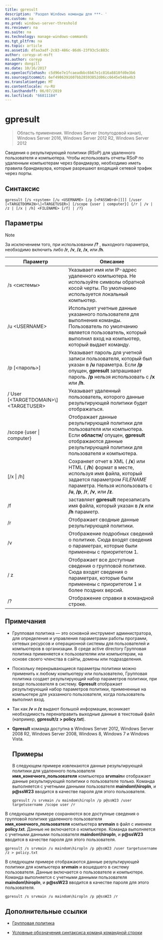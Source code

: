 ```yaml
---
title: gpresult
description: 'Раздел Windows команды для ***- '
ms.custom: na
ms.prod: windows-server-threshold
ms.reviewer: na
ms.suite: na
ms.technology: manage-windows-commands
ms.tgt_pltfrm: na
ms.topic: article
ms.assetid: dfaa3adf-2c83-486c-86d6-23f93c5c883c
author: coreyp-at-msft
ms.author: coreyp
manager: dongill
ms.date: 10/16/2017
ms.openlocfilehash: c5d96e7e1fcaeadbbc6b67e1c816a8810fd0e3b6
ms.sourcegitcommit: 6ef4986391607bb28593852d06cc6645e548a4b3
ms.translationtype: MT
ms.contentlocale: ru-RU
ms.lasthandoff: 06/07/2019
ms.locfileid: "66811184"
---
```

# <a name="gpresult"></a>gpresult

>Область применения. Windows Server (полугодовой канал), Windows Server 2016, Windows Server 2012 R2, Windows Server 2012

Сведения о результирующей политики (RSoP) для удаленного пользователя и компьютера.
Чтобы использовать отчеты RSoP по удаленным компьютерам через брандмауэр, необходимо иметь правила брандмауэра, которые разрешают входящий сетевой трафик через порты.

## <a name="syntax"></a>Синтаксис

```
gpresult [/s <system> [/u <USERNAME> [/p [<PASSWOrd>]]]] [/user [<TARGETDOMAIN>\]<TARGETUSER>] [/scope {user | computer}] {/r | /v | /z | [/x | /h] <FILENAME> [/f] | /?}
```

## <a name="parameters"></a>Параметры

> [!NOTE]
> За исключением того, при использовании **/?** , выходного параметра, необходимо включить либо **/r**, **/v**, **/z**, **/x**, или **/h**.

|                Параметр                 |                                                                                                     Описание                                                                                                      |
|------------------------------------------|----------------------------------------------------------------------------------------------------------------------------------------------------------------------------------------------------------------------|
|              /s \<системы\>               |                                                  Указывает имя или IP-адрес удаленного компьютера. Не используйте символы обратной косой черты. По умолчанию используется локальный компьютер.                                                   |
|             /u \<USERNAME\>              |                                Использует учетные данные указанного пользователя для выполнения команды. Пользователь по умолчанию является пользователь, который выполнил вход на компьютер, который выдает команду.                                 |
|            /p [\<пароль\>]             |            Указывает пароль для учетной записи пользователя, который был указан в **/u** параметра. Если **/p** опущен, **gpresult** запрашивает пароль. **/p** нельзя использовать с **/x** или **/h**.            |
| / User [\<TARGETDOMAIN\>\\]\<TARGETUSER\> |                                                                            Указывает удаленный пользователь, которого данные результирующей политики будет отображаться.                                                                             |
|      /scope {user &#124; computer}       |                                Отображает данные результирующей политики для пользователя или компьютера. Если **области/** опущен, **gpresult** отображаются данные результирующей политики для пользователя и компьютера.                                 |
|        [/x &#124; /h] <FILENAME>         | Сохраняет отчет в XML ( **/x**) или HTML ( **/h**) формат в месте, используя имя файла, который задается параметром *FILENAME* параметра. Нельзя использовать с **/u**, **/p**, **/r**, **/v**, или **/z**. |
|                    /f                    |                                                           заставляет **gpresult** перезаписать имя файла, который указан в **/x** или **/h** параметр.                                                           |
|                    /r                    |                                                                                             Отображает сводные данные результирующей политики.                                                                                              |
|                    /v                    |                                                    Отображение подробных сведений о политике. Сюда входят сведения о параметрах, которые были применены с приоритетом 1.                                                    |
|                    / z                    |                                     Отображает все доступные сведения о групповой политике. Сюда входят сведения о параметрах, которые были применены с приоритетом 1 и более поздних версий.                                      |
|                    /?                    |                                                                                         Отображение справки в командной строке.                                                                                         |

## <a name="remarks"></a>Примечания
- Групповая политика — это основной инструмент администратора, для определения и управления параметрами работы программ, сетевых ресурсов и операционной системы для пользователей и компьютеров в организации. В среде active directory Групповая политика применяется к пользователям или компьютерам, на основе своего членства в сайты, домены или подразделения.
- Поскольку перекрывающиеся параметры политики можно применить к любому компьютеру или пользователю, Групповая политика создает результирующий набор параметров политики, при входе пользователя в систему. **Gpresult** отображает результирующий набор параметров политики, примененные на компьютере для указанного пользователя, когда пользователь выполнил вход.
- Так как **/v** и **/z** выдают большой информации, возникает необходимость перенаправить выходные данные в текстовый файл (например, **gpresult/z > policy.txt**).
- **Gpresult** команда доступна в Windows Server 2012, Windows Server 2008 R2, Windows Server 2008, Windows 8, Windows 7 и Windows Vista.
  ## <a name="examples"></a>Примеры
  В следующем примере извлекаются данные результирующей политики для удаленного пользователя **имя_конечного_пользователя** компьютера **srvmain**и отображает данные результирующей политики о пользователе только. Команда выполняется с учетными данными пользователя **maindom\hiropln**, и <strong>p@ssW23</strong> вводится в качестве пароля для этого пользователя.

  ```
  gpresult /s srvmain /u maindom\hiropln /p p@ssW23 /user targetusername /scope user /r
  ```
  
В следующем примере сохраняются все доступные сведения о групповой политике удаленного пользователя **имя_конечного_пользователя** компьютера **srvmain** в файл с именем **policy.txt**. Данные не включается о компьютере. Команда выполняется с учетными данными пользователя **maindom\hiropln**, и <strong>p@ssW23</strong> вводится в качестве пароля для этого пользователя.

  ```
  gpresult /s srvmain /u maindom\hiropln /p p@ssW23 /user targetusername /z > policy.txt
  ```
  
В следующем примере отображаются данные результирующей политики для компьютера **srvmain** и вошедшего в систему пользователя. Данные включается о пользователе и компьютере. Команда выполняется с учетными данными пользователя **maindom\hiropln**, и <strong>p@ssW23</strong> вводится в качестве пароля для этого пользователя.

  ```
  gpresult /s srvmain /u maindom\hiropln /p p@ssW23 /r
  ```
  
## <a name="additional-references"></a>Дополнительные ссылки
- [Групповая политика](https://go.microsoft.com/fwlink/?LinkID=145531)

- [Условные обозначения синтаксиса команд командной строки](command-line-syntax-key.md)
